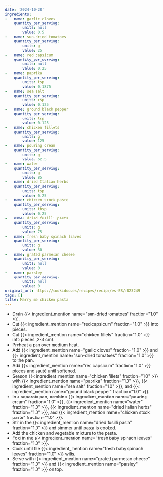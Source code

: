 ```yaml
---
date: '2024-10-28'
ingredients:
-   name: garlic cloves
    quantity_per_serving:
        units: null
        value: 0.5
-   name: sun-dried tomatoes
    quantity_per_serving:
        units: g
        value: 25
-   name: red capsicum
    quantity_per_serving:
        units: null
        value: 0.25
-   name: paprika
    quantity_per_serving:
        units: tsp
        value: 0.1875
-   name: sea salt
    quantity_per_serving:
        units: tsp
        value: 0.125
-   name: ground black pepper
    quantity_per_serving:
        units: tsp
        value: 0.125
-   name: chicken fillets
    quantity_per_serving:
        units: g
        value: 125
-   name: pouring cream
    quantity_per_serving:
        units: g
        value: 62.5
-   name: water
    quantity_per_serving:
        units: g
        value: 85
-   name: dried Italian herbs
    quantity_per_serving:
        units: tsp
        value: 0.25
-   name: chicken stock paste
    quantity_per_serving:
        units: tbsp
        value: 0.25
-   name: dried fusilli pasta
    quantity_per_serving:
        units: g
        value: 75
-   name: fresh baby spinach leaves
    quantity_per_serving:
        units: g
        value: 30
-   name: grated parmesan cheese
    quantity_per_serving:
        units: null
        value: 0
-   name: parsley
    quantity_per_serving:
        units: null
        value: 0
original_url: https://cookidoo.es/recipes/recipe/es-ES/r823249
tags: []
title: Marry me chicken pasta
---
```

- Drain {{< ingredient_mention name="sun-dried tomatoes" fraction="1.0" >}}.
- Cut {{< ingredient_mention name="red capsicum" fraction="1.0" >}} into pieces.
- Cut {{< ingredient_mention name="chicken fillets" fraction="1.0" >}} into pieces (2-3 cm).
- Preheat a pan over medium heat.
- Add {{< ingredient_mention name="garlic cloves" fraction="1.0" >}} and {{< ingredient_mention name="sun-dried tomatoes" fraction="1.0" >}} to the pan.
- Add {{< ingredient_mention name="red capsicum" fraction="1.0" >}} pieces and sauté until softened.
- Season {{< ingredient_mention name="chicken fillets" fraction="1.0" >}} with {{< ingredient_mention name="paprika" fraction="1.0" >}}, {{< ingredient_mention name="sea salt" fraction="1.0" >}}, and {{< ingredient_mention name="ground black pepper" fraction="1.0" >}}.
- In a separate pan, combine {{< ingredient_mention name="pouring cream" fraction="1.0" >}}, {{< ingredient_mention name="water" fraction="1.0" >}}, {{< ingredient_mention name="dried Italian herbs" fraction="1.0" >}}, and {{< ingredient_mention name="chicken stock paste" fraction="1.0" >}}.
- Stir in the {{< ingredient_mention name="dried fusilli pasta" fraction="1.0" >}} and simmer until pasta is cooked.
- Add the chicken and vegetable mixture to the pasta.
- Fold in the {{< ingredient_mention name="fresh baby spinach leaves" fraction="1.0" >}}.
- Cook until the {{< ingredient_mention name="fresh baby spinach leaves" fraction="1.0" >}} wilts.
- Serve with {{< ingredient_mention name="grated parmesan cheese" fraction="1.0" >}} and {{< ingredient_mention name="parsley" fraction="1.0" >}} on top.